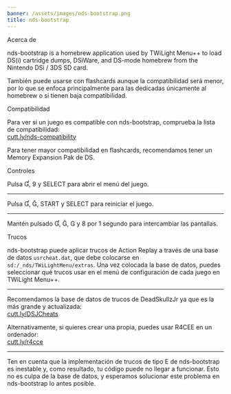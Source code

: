 ```yaml
---
banner: /assets/images/nds-bootstrap.png
title: nds-bootstrap
---
```


<div id="about" class="section-title">Acerca de</div>
<div class="section-body">
    <p>
        nds-bootstrap is a homebrew application used by TWiLight Menu++ to load DS(i) cartridge dumps, DSiWare, and DS-mode homebrew from the Nintendo DSi / 3DS SD card.
    </p>
    <p>
        También puede usarse con flashcards aunque la compatibilidad será menor, por lo que se enfoca principalmente para las dedicadas únicamente al homebrew o si tienen baja compatibilidad.
    </p>
</div>

<div id="compatibility" class="section-title">Compatibilidad</div>
<div class="section-body">
    <p>
        Para ver si un juego es compatible con nds-bootstrap, comprueba la lista de compatibilidad:<br><a href="https://cutt.ly/nds-compatibility">cutt.ly/nds-compatibility</a>
    </p>
    <p>
        Para tener mayor compatibilidad en flashcards, recomendamos tener un Memory Expansion Pak de DS.
    </p>
</div>

<div id="controls" class="section-title">Controles</div>
<div class="section-body">
    <p class="mb-0">
        Pulsa &#xE004;, &#xE07A; y SELECT para abrir el menú del juego.
    </p>
    <hr>
    <p class="mb-0">
        Pulsa &#xE004;, &#xE005;, START y SELECT para reiniciar el juego.
    </p>
    <hr>
    <p class="mb-0">
        Mantén pulsado &#xE004;, &#xE005;, &#xE002; y &#xE079; por 1 segundo para intercambiar las pantallas.
    </p>
</div>

<div id="cheats" class="section-title">Trucos</div>
<div class="section-body">
    <p>
        nds-bootstrap puede aplicar trucos de Action Replay a través de una base de datos <code>usrcheat.dat</code>, que debe colocarse en <code>sd:/_nds/TWiLightMenu/extras</code>. Una vez colocada la base de datos, puedes seleccionar qué trucos usar en el menú de configuración de cada juego en TWiLight Menu++.
    </p>
    <hr>
    <p>
        Recomendamos la base de datos de trucos de DeadSkullzJr ya que es la más grande y actualizada:<br><a href="https://cutt.ly/DSJCheats">cutt.ly/DSJCheats</a>
    </p>
    <p>
        Alternativamente, si quieres crear una propia, puedes usar R4CEE en un ordenador:<br><a href="https://cutt.ly/r4cce">cutt.ly/r4cce</a>
    </p>
    <hr>
    <p>
        Ten en cuenta que la implementación de trucos de tipo E de nds-bootstrap es inestable y, como resultado, tu código puede no llegar a funcionar. Esto no es culpa de la base de datos, y esperamos solucionar este problema en nds-bootstrap lo antes posible.
    </p>
</div>
